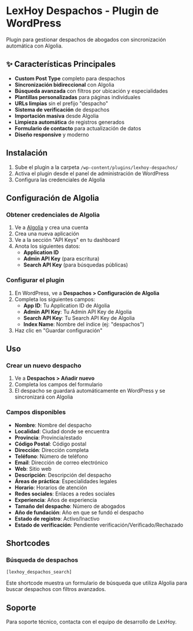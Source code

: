 # LexHoy Despachos - Plugin de WordPress

Plugin para gestionar despachos de abogados con sincronización automática con Algolia.

## ✨ Características Principales

- **Custom Post Type** completo para despachos
- **Sincronización bidireccional** con Algolia
- **Búsqueda avanzada** con filtros por ubicación y especialidades
- **Plantillas personalizadas** para páginas individuales
- **URLs limpias** sin el prefijo "despacho"
- **Sistema de verificación** de despachos
- **Importación masiva** desde Algolia
- **Limpieza automática** de registros generados
- **Formulario de contacto** para actualización de datos
- **Diseño responsive** y moderno

## Instalación

1. Sube el plugin a la carpeta `/wp-content/plugins/lexhoy-despachos/`
2. Activa el plugin desde el panel de administración de WordPress
3. Configura las credenciales de Algolia

## Configuración de Algolia

### Obtener credenciales de Algolia

1. Ve a [Algolia](https://www.algolia.com/) y crea una cuenta
2. Crea una nueva aplicación
3. Ve a la sección "API Keys" en tu dashboard
4. Anota los siguientes datos:
   - **Application ID**
   - **Admin API Key** (para escritura)
   - **Search API Key** (para búsquedas públicas)

### Configurar el plugin

1. En WordPress, ve a **Despachos > Configuración de Algolia**
2. Completa los siguientes campos:
   - **App ID**: Tu Application ID de Algolia
   - **Admin API Key**: Tu Admin API Key de Algolia
   - **Search API Key**: Tu Search API Key de Algolia
   - **Index Name**: Nombre del índice (ej: "despachos")
3. Haz clic en "Guardar configuración"

## Uso

### Crear un nuevo despacho

1. Ve a **Despachos > Añadir nuevo**
2. Completa los campos del formulario
3. El despacho se guardará automáticamente en WordPress y se sincronizará con Algolia

### Campos disponibles

- **Nombre**: Nombre del despacho
- **Localidad**: Ciudad donde se encuentra
- **Provincia**: Provincia/estado
- **Código Postal**: Código postal
- **Dirección**: Dirección completa
- **Teléfono**: Número de teléfono
- **Email**: Dirección de correo electrónico
- **Web**: Sitio web
- **Descripción**: Descripción del despacho
- **Áreas de práctica**: Especialidades legales
- **Horario**: Horarios de atención
- **Redes sociales**: Enlaces a redes sociales
- **Experiencia**: Años de experiencia
- **Tamaño del despacho**: Número de abogados
- **Año de fundación**: Año en que se fundó el despacho
- **Estado de registro**: Activo/Inactivo
- **Estado de verificación**: Pendiente verificación/Verificado/Rechazado

## Shortcodes

### Búsqueda de despachos

```
[lexhoy_despachos_search]
```

Este shortcode muestra un formulario de búsqueda que utiliza Algolia para buscar despachos con filtros avanzados.

## Soporte

Para soporte técnico, contacta con el equipo de desarrollo de LexHoy.
